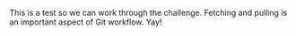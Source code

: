 This is a test so we can work through the challenge. Fetching and pulling is an important aspect of Git workflow. Yay!